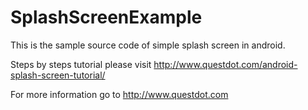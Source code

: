 # SplashScreenExample

This is the sample source code of simple splash screen in android.

Steps by steps tutorial please visit http://www.questdot.com/android-splash-screen-tutorial/

For more information go to http://www.questdot.com
